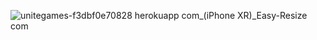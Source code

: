 
![unitegames-f3dbf0e70828 herokuapp com_(iPhone XR)_Easy-Resize com](https://github.com/unite-games/unitegames/assets/75099333/1d242f79-9b13-437f-9089-ad3fe61637ac)

